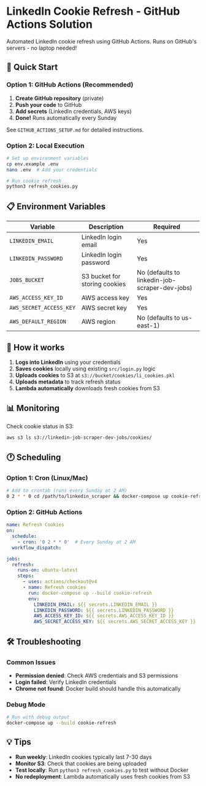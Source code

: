 # LinkedIn Cookie Refresh - GitHub Actions Solution

Automated LinkedIn cookie refresh using GitHub Actions. Runs on GitHub's servers - no laptop needed!

## 🚀 Quick Start

### Option 1: GitHub Actions (Recommended)
1. **Create GitHub repository** (private)
2. **Push your code** to GitHub
3. **Add secrets** (LinkedIn credentials, AWS keys)
4. **Done!** Runs automatically every Sunday

See `GITHUB_ACTIONS_SETUP.md` for detailed instructions.

### Option 2: Local Execution
```bash
# Set up environment variables
cp env.example .env
nano .env  # Add your credentials

# Run cookie refresh
python3 refresh_cookies.py
```

## 📋 Environment Variables

| Variable | Description | Required |
|----------|-------------|----------|
| `LINKEDIN_EMAIL` | LinkedIn login email | Yes |
| `LINKEDIN_PASSWORD` | LinkedIn login password | Yes |
| `JOBS_BUCKET` | S3 bucket for storing cookies | No (defaults to linkedin-job-scraper-dev-jobs) |
| `AWS_ACCESS_KEY_ID` | AWS access key | Yes |
| `AWS_SECRET_ACCESS_KEY` | AWS secret key | Yes |
| `AWS_DEFAULT_REGION` | AWS region | No (defaults to us-east-1) |

## 🔄 How it works

1. **Logs into LinkedIn** using your credentials
2. **Saves cookies** locally using existing `src/login.py` logic
3. **Uploads cookies** to S3 at `s3://bucket/cookies/li_cookies.pkl`
4. **Uploads metadata** to track refresh status
5. **Lambda automatically** downloads fresh cookies from S3

## 📊 Monitoring

Check cookie status in S3:
```bash
aws s3 ls s3://linkedin-job-scraper-dev-jobs/cookies/
```

## 🕐 Scheduling

### Option 1: Cron (Linux/Mac)
```bash
# Add to crontab (runs every Sunday at 2 AM)
0 2 * * 0 cd /path/to/linkedin_scraper && docker-compose up cookie-refresh
```

### Option 2: GitHub Actions
```yaml
name: Refresh Cookies
on:
  schedule:
    - cron: '0 2 * * 0'  # Every Sunday at 2 AM
  workflow_dispatch:

jobs:
  refresh:
    runs-on: ubuntu-latest
    steps:
      - uses: actions/checkout@v4
      - name: Refresh cookies
        run: docker-compose up --build cookie-refresh
        env:
          LINKEDIN_EMAIL: ${{ secrets.LINKEDIN_EMAIL }}
          LINKEDIN_PASSWORD: ${{ secrets.LINKEDIN_PASSWORD }}
          AWS_ACCESS_KEY_ID: ${{ secrets.AWS_ACCESS_KEY_ID }}
          AWS_SECRET_ACCESS_KEY: ${{ secrets.AWS_SECRET_ACCESS_KEY }}
```

## 🛠️ Troubleshooting

### Common Issues
- **Permission denied**: Check AWS credentials and S3 permissions
- **Login failed**: Verify LinkedIn credentials
- **Chrome not found**: Docker build should handle this automatically

### Debug Mode
```bash
# Run with debug output
docker-compose up --build cookie-refresh
```

## 💡 Tips

- **Run weekly**: LinkedIn cookies typically last 7-30 days
- **Monitor S3**: Check that cookies are being uploaded
- **Test locally**: Run `python3 refresh_cookies.py` to test without Docker
- **No redeployment**: Lambda automatically uses fresh cookies from S3
